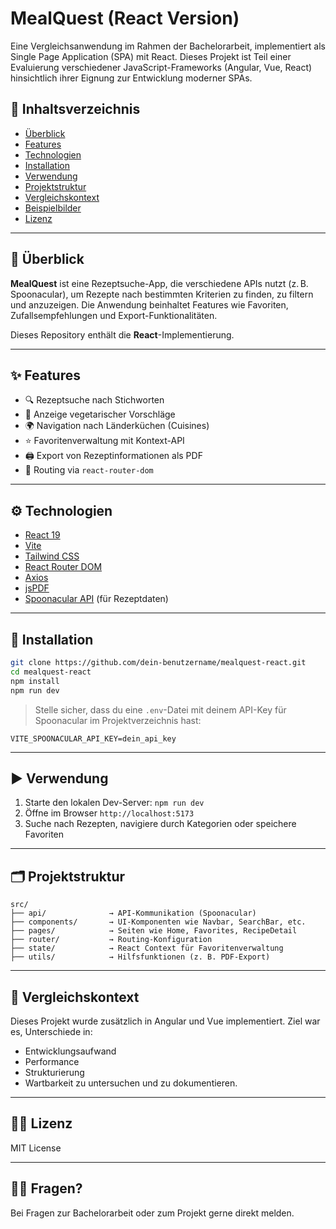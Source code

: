 # MealQuest (React Version)

Eine Vergleichsanwendung im Rahmen der Bachelorarbeit, implementiert als Single Page Application (SPA) mit React. Dieses Projekt ist Teil einer Evaluierung verschiedener JavaScript-Frameworks (Angular, Vue, React) hinsichtlich ihrer Eignung zur Entwicklung moderner SPAs.

## 📑 Inhaltsverzeichnis

- [Überblick](#überblick)
- [Features](#features)
- [Technologien](#technologien)
- [Installation](#installation)
- [Verwendung](#verwendung)
- [Projektstruktur](#projektstruktur)
- [Vergleichskontext](#vergleichskontext)
- [Beispielbilder](#beispielbilder)
- [Lizenz](#lizenz)

---

## 🧭 Überblick

**MealQuest** ist eine Rezeptsuche-App, die verschiedene APIs nutzt (z. B. Spoonacular), um Rezepte nach bestimmten Kriterien zu finden, zu filtern und anzuzeigen. Die Anwendung beinhaltet Features wie Favoriten, Zufallsempfehlungen und Export-Funktionalitäten.

Dieses Repository enthält die **React**-Implementierung.

---

## ✨ Features

- 🔍 Rezeptsuche nach Stichworten
- 🥗 Anzeige vegetarischer Vorschläge
- 🌍 Navigation nach Länderküchen (Cuisines)
- ⭐ Favoritenverwaltung mit Kontext-API
- 🖨️ Export von Rezeptinformationen als PDF
- 🧭 Routing via `react-router-dom`

---

## ⚙️ Technologien

- [React 19](https://react.dev/)
- [Vite](https://vitejs.dev/)
- [Tailwind CSS](https://tailwindcss.com/)
- [React Router DOM](https://reactrouter.com/)
- [Axios](https://axios-http.com/)
- [jsPDF](https://github.com/parallax/jsPDF)
- [Spoonacular API](https://spoonacular.com/food-api) (für Rezeptdaten)

---

## 🧪 Installation

```bash
git clone https://github.com/dein-benutzername/mealquest-react.git
cd mealquest-react
npm install
npm run dev
```

> Stelle sicher, dass du eine `.env`-Datei mit deinem API-Key für Spoonacular im Projektverzeichnis hast:

```
VITE_SPOONACULAR_API_KEY=dein_api_key
```

---

## ▶️ Verwendung

1. Starte den lokalen Dev-Server: `npm run dev`
2. Öffne im Browser `http://localhost:5173`
3. Suche nach Rezepten, navigiere durch Kategorien oder speichere Favoriten

---

## 🗂️ Projektstruktur

```text
src/
├── api/              → API-Kommunikation (Spoonacular)
├── components/       → UI-Komponenten wie Navbar, SearchBar, etc.
├── pages/            → Seiten wie Home, Favorites, RecipeDetail
├── router/           → Routing-Konfiguration
├── state/            → React Context für Favoritenverwaltung
├── utils/            → Hilfsfunktionen (z. B. PDF-Export)
```

---

## 🧪 Vergleichskontext

Dieses Projekt wurde zusätzlich in Angular und Vue implementiert. Ziel war es, Unterschiede in:
- Entwicklungsaufwand
- Performance
- Strukturierung
- Wartbarkeit
zu untersuchen und zu dokumentieren.

---

## 👨‍💻 Lizenz

MIT License

---

## 🙋‍♂️ Fragen?

Bei Fragen zur Bachelorarbeit oder zum Projekt gerne direkt melden.
